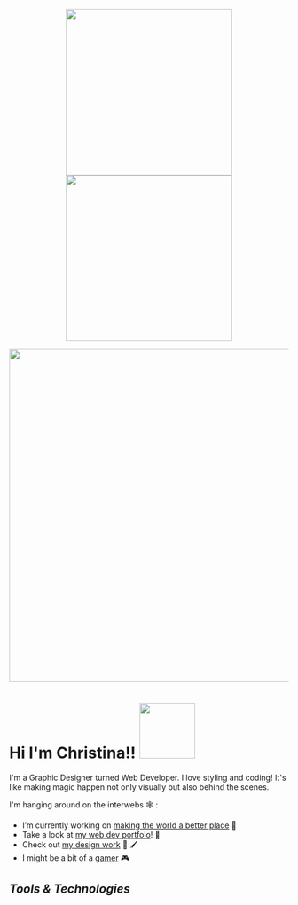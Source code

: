 <p align="center">
<img src="https://media.giphy.com/media/l3mZnuz4coJp8EBBm/giphy.gif" width="300"/>
  <img src="https://media.giphy.com/media/ko7twHhomhk8E/giphy.gif" width="300"/>
  </p>
  
  <p align="center">
  <img src="https://christinaharris.design/profile.gif" width="600"/>
  </p>
  

 # Hi I'm Christina!! <img src="https://media.giphy.com/media/XfaQkOWb3WiUGBDtj4/giphy.gif" width="100"/>
I'm a Graphic Designer turned Web Developer. I love styling and coding! It's like making magic happen not only visually but also behind the scenes. 

I'm hanging around on the interwebs 🕸️ :

- I’m currently working on [making the world a better place](https://huemanistic.org/) 🌱 
- Take a look at [my web dev portfolo](https://www.christinaharris.dev/)! 📘 
- Check out [my design work](https://christinaharris.design/) 🎨 🖌️ 
- I might be a bit of a [gamer](https://psnprofiles.com/imriven) 🎮 

## _Tools & Technologies_
